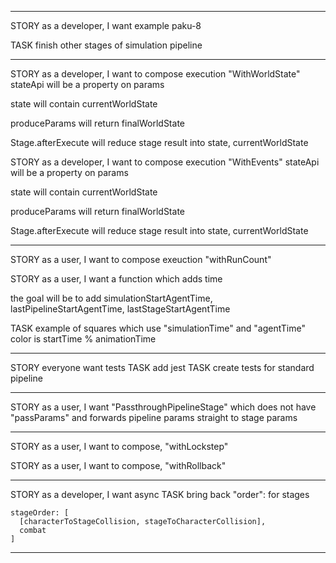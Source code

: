 ----

STORY as a developer, I want example
  paku-8

  TASK finish other stages of simulation pipeline

---

STORY as a developer, I want to compose execution "WithWorldState"
  stateApi will be a property on params
    
  state will contain
    currentWorldState

  produceParams will return 
    finalWorldState

  Stage.afterExecute
    will reduce stage result into state, currentWorldState

STORY as a developer, I want to compose execution "WithEvents"
    stateApi will be a property on params
    
  state will contain
    currentWorldState

  produceParams will return 
    finalWorldState

  Stage.afterExecute
    will reduce stage result into state, currentWorldState

---

STORY as a user, I want to compose exeuction "withRunCount"

STORY as a user, I want a function which adds time
  
  the goal will be to add simulationStartAgentTime, lastPipelineStartAgentTime, lastStageStartAgentTime

  TASK example of squares which use "simulationTime" and "agentTime"
    color is startTime % animationTime 

---

STORY everyone want tests
  TASK add jest
  TASK create tests for standard pipeline

---

STORY as a user, I want "PassthroughPipelineStage"
  which does not have "passParams" and forwards pipeline params straight to stage params

---

STORY as a user, I want to compose, "withLockstep"

STORY as a user, I want to compose, "withRollback"

---

STORY as a developer, I want async
  TASK bring back "order": for stages

    stageOrder: [
      [characterToStageCollision, stageToCharacterCollision],
      combat
    ]

---

